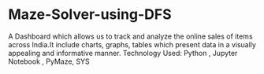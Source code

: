 # Maze-Solver-using-DFS
A Dashboard which allows us to track and analyze the online sales of items across India.It include charts, graphs, tables which present data in a visually appealing and informative manner. Technology Used: Python , Jupyter Notebook , PyMaze, SYS

